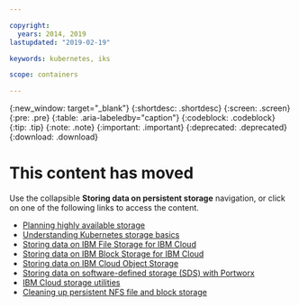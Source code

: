 ```yaml
---

copyright:
  years: 2014, 2019
lastupdated: "2019-02-19"

keywords: kubernetes, iks 

scope: containers

---
```


{:new_window: target="_blank"}
{:shortdesc: .shortdesc}
{:screen: .screen}
{:pre: .pre}
{:table: .aria-labeledby="caption"}
{:codeblock: .codeblock}
{:tip: .tip}
{:note: .note}
{:important: .important}
{:deprecated: .deprecated}
{:download: .download}


# This content has moved
Use the collapsible **Storing data on persistent storage** navigation, or click on one of the following links to access the content.

- [Planning highly available storage](/docs/containers/cs_storage_planning.html#storage_planning)
- [Understanding Kubernetes storage basics](/docs/containers/cs_storage_basics.html#kube_concepts)
- [Storing data on IBM File Storage for IBM Cloud](/docs/containers/cs_storage_file.html#file_storage)
- [Storing data on IBM Block Storage for IBM Cloud](/docs/containers/cs_storage_block.html#block_storage)
- [Storing data on IBM Cloud Object Storage](/docs/containers/cs_storage_cos.html#object_storage)
- [Storing data on software-defined storage (SDS) with Portworx](/docs/containers/cs_storage_portworx.html#portworx)
- [IBM Cloud storage utilities](/docs/containers/cs_storage_utilities.html#utilities)
- [Cleaning up persistent NFS file and block storage](/docs/containers/cs_storage_remove.html#cleanup)
